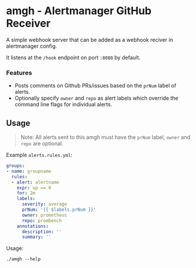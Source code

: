 # amgh - Alertmanager GitHub Receiver

A simple webhook server that can be added as a webhook reciver in alertmanager config.

It listens at the `/hook` endpoint on port `:8080` by default.

### Features
- Posts comments on Github PRs/issues based on the `prNum` label of alerts.
- Optionally specify `owner` and `repo` as alert labels which override the command line flags for individual alerts.

## Usage

> Note: All alerts sent to this amgh must have the `prNum` label, `owner` and `repo` are optional.

Example `alerts.rules.yml`:
```yaml
groups:
- name: groupname
  rules:
  - alert: alertname
    expr: up == 0
    for: 2m
    labels:
      severity: average
      prNum: '{{ $labels.prNum }}'
      owner: prometheus
      repo: prombench
    annotations:
      description: ''
      summary: ''
```
Usage:
```
./amgh --help
```